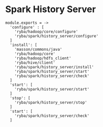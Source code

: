 # Spark History Server

    module.exports = ->
      'configure' : [
        'ryba/hadoop/core/configure'
        'ryba/spark/history_server/configure'
      ]
      'install': [
        'masson/commons/java'
        'ryba/hadoop/core'
        'ryba/hadoop/hdfs_client'
        'ryba/hive/client'
        'ryba/spark/history_server/install'
        'ryba/spark/history_server/start'
        'ryba/spark/history_server/check'
      ]
      'start': [
        'ryba/spark/history_server/start'
      ]
      'stop': [
        'ryba/spark/history_server/stop'
      ]
      'start': [
        'ryba/spark/history_server/check'
      ]
